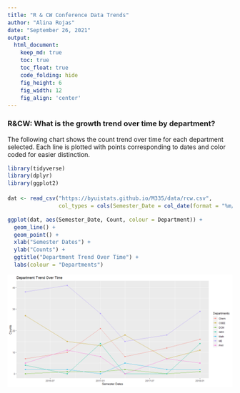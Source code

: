 ```yaml
---
title: "R & CW Conference Data Trends"
author: "Alina Rojas"
date: "September 26, 2021"
output:
  html_document:  
    keep_md: true
    toc: true
    toc_float: true
    code_folding: hide
    fig_height: 6
    fig_width: 12
    fig_align: 'center'
---
```




### R&CW: What is the growth trend over time by department?
The following chart shows the count trend over time for each department selected. Each line is plotted with points corresponding to dates and color coded for easier distinction. 


```r
library(tidyverse)
library(dplyr)
library(ggplot2)

dat <- read_csv("https://byuistats.github.io/M335/data/rcw.csv", 
                col_types = cols(Semester_Date = col_date(format = "%m/%d/%y"), Semester = col_factor(levels = c("Winter", "Spring", "Fall"))))
```


```r
ggplot(dat, aes(Semester_Date, Count, colour = Department)) +
  geom_line() +
  geom_point() +
  xlab("Semester Dates") +
  ylab("Counts") +
  ggtitle("Department Trend Over Time") + 
  labs(colour = "Departments")
```

![](R-CWTrend_files/figure-html/unnamed-chunk-3-1.png)<!-- -->

